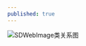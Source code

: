 ```yaml
---
published: true
---
```

![SDWebImage类关系图]({{site.baseurl}}/https://raw.githubusercontent.com/hbucius/hbucius.github.io/master/_posts/SDWebImage.png)